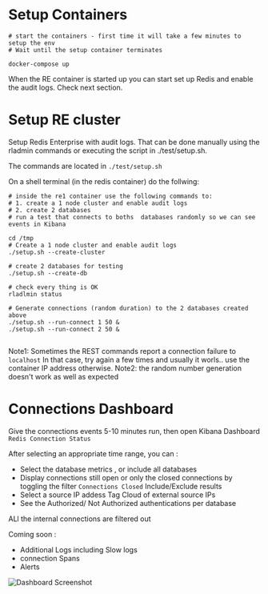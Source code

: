 
# Setup Containers

```
# start the containers - first time it will take a few minutes to setup the env 
# Wait until the setup container terminates

docker-compose up

``` 

When the RE container is started up you can start set up Redis and enable the audit logs. Check next section.



# Setup RE cluster

Setup Redis Enterprise with audit logs. 
That can be done manually using the rladmin commands or executing the script in  ./test/setup.sh.

The commands are located in `./test/setup.sh`  

On a shell terminal (in the redis container)  do the follwing:  

```
# inside the re1 container use the following commands to:
# 1. create a 1 node cluster and enable audit logs
# 2. create 2 databases 
# run a test that connects to boths  databases randomly so we can see events in Kibana 

cd /tmp
# Create a 1 node cluster and enable audit logs
./setup.sh --create-cluster

# create 2 databases for testing
./setup.sh --create-db

# check every thing is OK
rladlmin status

# Generate connections (random duration) to the 2 databases created above
./setup.sh --run-connect 1 50 &
./setup.sh --run-connect 2 50 &


````

Note1: Sometimes the REST commands report a connection failure to `localhost` In that case, try again a few times and usually it worls..   use the container IP address otherwise.
Note2: the random number generation doesn't work as well as expected 

# Connections Dashboard

Give the connections events  5-10 minutes run, then open Kibana Dashboard `Redis Connection Status` 

After selecting an appropriate time range, you can :

* Select the database metrics , or include all databases
* Display connections still open or only the closed connections by toggling the filter `Connections Closed` Include/Exclude results
* Select a source IP addess  Tag Cloud of external source IPs 
* See the Authorized/ Not Authorized authentications per database

ALl the internal connections are filtered out 


Coming soon : 
* Additional Logs including Slow logs
* connection Spans
* Alerts

![Dashboard Screenshot](https://github.com/zumo64/redis-elastic-integration/blob/main/dashboard.png)



